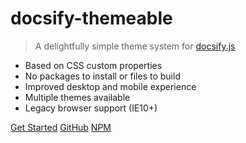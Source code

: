 # docsify-themeable

> A delightfully simple theme system for [docsify.js](https://docsify.js.org)

- Based on CSS custom properties
- No packages to install or files to build
- Improved desktop and mobile experience
- Multiple themes available
- Legacy browser support (IE10+)

[Get Started](README)
[GitHub](https://github.com/jhildenbiddle/docsify-themeable)
[NPM](https://www.npmjs.com/package/docsify-themeable)